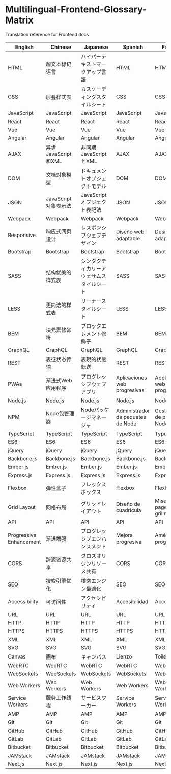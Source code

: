 # Multilingual-Frontend-Glossary-Matrix
Translation reference for Frontend docs

| English       | Chinese        | Japanese          | Spanish          | French          |
|---------------|----------------|-------------------|------------------|-----------------|
| HTML          | 超文本标记语言  | ハイパーテキストマークアップ言語 | HTML            | HTML           |
| CSS           | 层叠样式表      | カスケーディングスタイルシート   | CSS             | CSS            |
| JavaScript    | JavaScript     | JavaScript        | JavaScript       | JavaScript      |
| React         | React          | React             | React            | React           |
| Vue           | Vue            | Vue               | Vue              | Vue             |
| Angular       | Angular        | Angular           | Angular          | Angular         |
| AJAX          | 异步JavaScript和XML | 非同期JavaScriptとXML | AJAX           | AJAX            |
| DOM           | 文档对象模型    | ドキュメントオブジェクトモデル   | DOM             | DOM            |
| JSON          | JavaScript对象表示法 | JavaScriptオブジェクト表記法 | JSON            | JSON           |
| Webpack       | Webpack        | Webpack           | Webpack          | Webpack         |
| Responsive    | 响应式网页设计  | レスポンシブウェブデザイン     | Diseño web adaptable | Design web adaptatif |
| Bootstrap     | Bootstrap      | Bootstrap         | Bootstrap        | Bootstrap       |
| SASS          | 结构优美的样式表 | シンタクティカリーアウェサムスタイルシート | SASS            | SASS           |
| LESS          | 更简洁的样式表  | リーナースタイルシート         | LESS            | LESS           |
| BEM           | 块元素修饰符    | ブロックエレメント修飾子       | BEM             | BEM            |
| GraphQL       | GraphQL        | GraphQL           | GraphQL          | GraphQL         |
| REST          | 表征状态传输    | 表現的状態転送       | REST            | REST           |
| PWAs          | 渐进式Web应用程序 | プログレッシブウェブアプリ     | Aplicaciones web progresivas | Applications web progressives |
| Node.js       | Node.js        | Node.js           | Node.js          | Node.js         |
| NPM           | Node包管理器    | Nodeパッケージマネージャ       | Administrador de paquetes de Node | Gestionnaire de paquets Node |
| TypeScript              | TypeScript          | TypeScript               | TypeScript             | TypeScript             |
| ES6                     | ES6                 | ES6                      | ES6                    | ES6                    |
| jQuery                  | jQuery              | jQuery                   | jQuery                 | jQuery                 |
| Backbone.js             | Backbone.js         | Backbone.js              | Backbone.js            | Backbone.js            |
| Ember.js                | Ember.js            | Ember.js                 | Ember.js               | Ember.js               |
| Express.js              | Express.js          | Express.js               | Express.js             | Express.js             |
| Flexbox                 | 弹性盒子            | フレックスボックス       | Flexbox                | Flexbox                |
| Grid Layout             | 网格布局             | グリッドレイアウト         | Diseño de cuadrícula   | Mise en page de grille |
| API                     | API                 | API                      | API                    | API                    |
| Progressive Enhancement | 渐进增强             | プログレッシブエンハンスメント | Mejora progresiva     | Amélioration progressive |
| CORS                    | 跨源资源共享         | クロスオリジンリソース共有 | CORS                   | CORS                   |
| SEO                     | 搜索引擎优化         | 検索エンジン最適化         | SEO                    | SEO                    |
| Accessibility           | 可访问性             | アクセシビリティ          | Accesibilidad          | Accessibilité          |
| URL                     | URL                 | URL                      | URL                    | URL                    |
| HTTP                    | HTTP                | HTTP                     | HTTP                   | HTTP                   |
| HTTPS                   | HTTPS               | HTTPS                    | HTTPS                  | HTTPS                  |
| XML                     | XML                 | XML                      | XML                    | XML                    |
| SVG                     | SVG                 | SVG                      | SVG                    | SVG                    |
| Canvas                  | 画布                 | キャンバス               | Lienzo                 | Toile                  |
| WebRTC                  | WebRTC              | WebRTC                   | WebRTC                 | WebRTC                 |
| WebSockets              | WebSockets          | WebSockets               | WebSockets             | WebSockets             |
| Web Workers             | Web Workers         | Web Workers              | Web Workers            | Web Workers            |
| Service Workers         | 服务工作线程         | サービスワーカー           | Service Workers        | Service Workers        |
| AMP                     | AMP                 | AMP                      | AMP                    | AMP                    |
| Git                     | Git                 | Git                      | Git                    | Git                    |
| GitHub                  | GitHub              | GitHub                   | GitHub                 | GitHub                 |
| GitLab                  | GitLab              | GitLab                   | GitLab                 | GitLab                 |
| Bitbucket               | Bitbucket           | Bitbucket                | Bitbucket              | Bitbucket              |
| JAMstack                | JAMstack            | JAMstack                 | JAMstack               | JAMstack               |
| Next.js                 | Next.js             | Next.js                  | Next.js                | Next.js                |

